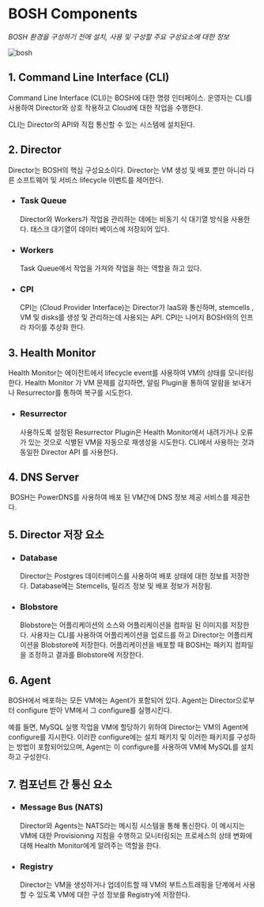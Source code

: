# BOSH Components

*BOSH 환경을 구성하기 전에 설치, 사용 및 구성할 주요 구성요소에 대한 정보*

![bosh](https://bosh.io/docs/images/bosh-architecture.png)

## 1. Command Line Interface (CLI)

Command Line Interface (CLI)는 BOSH에 대한 명령 인터페이스. 운영자는 CLI를 사용하여 Director와 상호 작용하고 Cloud에 대한 작업을 수행한다.

CLI는 Director의 API와 직접 통신할 수 있는 시스템에 설치된다.



## 2. Director

Director는 BOSH의 핵심 구성요소이다. Director는 VM 생성 및 배포 뿐만 아니라 다른 소프트웨어 및 서비스 lifecycle 이벤트를 제어한다.

- ### Task Queue

  Director와 Workers가 작업을 관리하는 데에는 비동기 식 대기열 방식을 사용한다. 태스크 대기열이 데이터 베이스에 저장되어 있다.

- ### Workers

  Task Queue에서 작업을 가져와 작업을 하는 역할을 하고 있다.

- ### CPI

  CPI는 (Cloud Provider Interface)는 Director가 IaaS와 통신하며, stemcells , VM 및 disks를 생성 및 관리하는데 사용되는 API. CPI는 나머지 BOSH와의 인프라 차이를 추상화 한다.



## 3. Health Monitor

Health Monitor는 에이전트에서 lifecycle event를 사용하여 VM의 상태를 모니터링 한다. Health Monitor 가 VM 문제를 감지하면, 알림 Plugin을 통하여 알람을 보내거나 Resurrector를 통하여 복구를 시도한다.

- ### Resurrector

  사용하도록 설정된 Resurrector Plugin은 Health Monitor에서 내려가거나 오류가 있는 것으로 식별된 VM을 자동으로 재생성을 시도한다. CLI에서 사용하는 것과 동일한 Director API 를 사용한다.



## 4. DNS Server

​	BOSH는 PowerDNS를 사용하여 배포 된 VM간에 DNS 정보 제공 서비스를 제공한다.



## 5. Director 저장 요소

- ### Database

  Director는 Postgres 데이터베이스를 사용하여 배포 상태에 대한 정보를 저장한다. Database에는 Stemcells, 릴리즈 정보 및 배포 정보가 저장됨.

- ### Blobstore

  Blobstore는 어플리케이션의 소스와 어플리케이션을 컴파일 된 이미지를 저장한다. 사용자는 CLI를 사용하여 어플리케이션을 업로드를 하고 Director는 어플리케이션을 Blobstore에 저장한다. 어플리케이션을 배포할 때 BOSH는 패키지 컴파일을 조정하고 결과를 Blobstore에 저장한다.



## 6. Agent

BOSH에서 배포하는 모든 VM에는 Agent가 포함되어 있다. Agent는 Director으로부터 configure 받아 VM에서 그 configure를 실행시킨다.

예를 들면, MySQL 실행 작업을 VM에 할당하기 위하여 Director는 VM의 Agent에 configure를 지시한다. 이러한 configure에는 설치 패키지 및 이러한 패키지를 구성하는 방법이 포함되어있으며, Agent는 이 configure를 사용하여 VM에 MySQL를 설치하고 구성한다.



## 7. 컴포넌트 간 통신 요소

- ### Message Bus (NATS)

  Director와 Agents는 NATS라는 메시징 시스템을 통해 통신한다. 이 메시지는 VM에 대한 Provisioning 지침을 수행하고 모니터링되는 프로세스의 상태 변화에 대해 Health Monitor에게 알려주는 역할을 한다.

- ### Registry

  Director는 VM을 생성하거나 업데이트할 때 VM의 부트스트래핑을 단계에서 사용 할 수 있도록 VM에 대한 구성 정보를 Registry에 저장한다.

